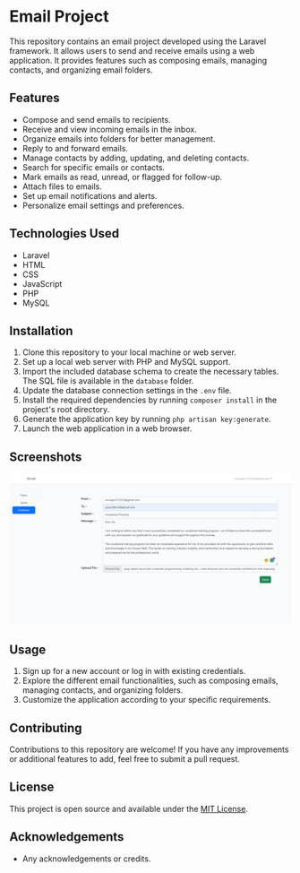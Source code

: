 # Email Project

This repository contains an email project developed using the Laravel framework. It allows users to send and receive emails using a web application. It provides features such as composing emails, managing contacts, and organizing email folders.

## Features

- Compose and send emails to recipients.
- Receive and view incoming emails in the inbox.
- Organize emails into folders for better management.
- Reply to and forward emails.
- Manage contacts by adding, updating, and deleting contacts.
- Search for specific emails or contacts.
- Mark emails as read, unread, or flagged for follow-up.
- Attach files to emails.
- Set up email notifications and alerts.
- Personalize email settings and preferences.

## Technologies Used

- Laravel
- HTML
- CSS
- JavaScript
- PHP
- MySQL

## Installation

1. Clone this repository to your local machine or web server.
2. Set up a local web server with PHP and MySQL support.
3. Import the included database schema to create the necessary tables. The SQL file is available in the `database` folder.
4. Update the database connection settings in the `.env` file.
5. Install the required dependencies by running `composer install` in the project's root directory.
6. Generate the application key by running `php artisan key:generate`.
7. Launch the web application in a web browser.

## Screenshots

![Image 2](https://github.com/ahviky02/Email/raw/main/resources/images/Web%20capture_2-7-2023_15437_localhost.jpeg)


## Usage

1. Sign up for a new account or log in with existing credentials.
2. Explore the different email functionalities, such as composing emails, managing contacts, and organizing folders.
3. Customize the application according to your specific requirements.

## Contributing

Contributions to this repository are welcome! If you have any improvements or additional features to add, feel free to submit a pull request.

## License

This project is open source and available under the [MIT License](https://opensource.org/licenses/MIT).

## Acknowledgements

- Any acknowledgements or credits.
